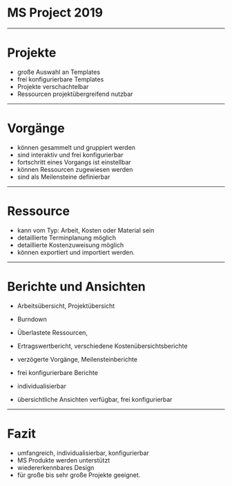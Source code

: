 # MS Project 2019

---

# Projekte

+ große Auswahl an Templates
+ frei konfigurierbare Templates
+ Projekte verschachtelbar
+ Ressourcen projektübergreifend nutzbar

---

# Vorgänge

+ können gesammelt und gruppiert werden
+ sind interaktiv und frei konfigurierbar
+ fortschritt eines Vorgangs ist einstellbar
+ können Ressourcen zugewiesen werden
+ sind als Meilensteine definierbar


---

# Ressource

+ kann vom Typ: Arbeit, Kosten oder Material sein
+ detaillierte Terminplanung möglich
+ detaillierte Kostenzuweisung möglich
+ können exportiert und importiert werden.

---

# Berichte und Ansichten

+ Arbeitsübersicht, Projektübersicht
+ Burndown
+ Überlastete Ressourcen,
+ Ertragswertbericht, verschiedene Kostenübersichtsberichte
+ verzögerte Vorgänge, Meilensteinberichte
+ frei konfigurierbare Berichte
+ individualisierbar

+ übersichtliche Ansichten verfügbar, frei konfigurierbar

---

# Fazit

+ umfangreich, individualisierbar, konfigurierbar
+ MS Produkte werden unterstützt
+ wiedererkennbares Design
+ für große bis sehr große Projekte geeignet.
